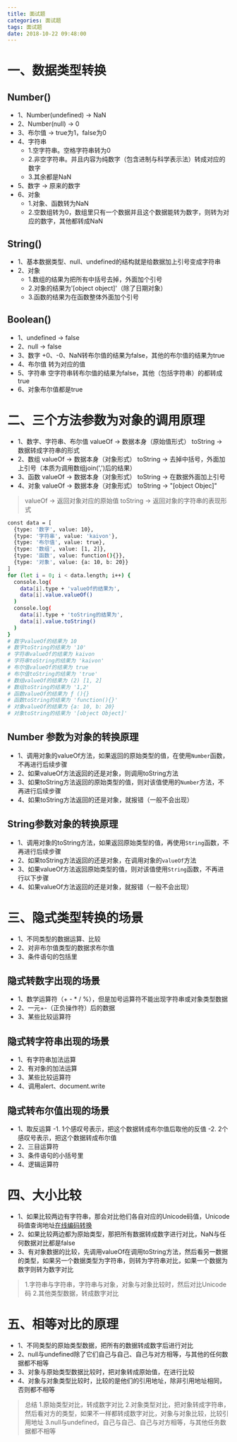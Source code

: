 ```yaml
---
title: 面试题
categories: 面试题
tags: 面试题
date: 2018-10-22 09:48:00
---
```


# 一、数据类型转换
## Number()
- 1、Number(undefined) -> NaN
- 2、Number(null) -> 0
- 3、布尔值 -> true为1，false为0
- 4、字符串
  - 1.空字符串。空格字符串转为0
  - 2.非空字符串。并且内容为纯数字（包含进制与科学表示法）转成对应的数字
  - 3.其余都是NaN
- 5、数字  ->  原来的数字
- 6、对象     
  - 1.对象、函数转为NaN
  - 2.空数组转为0，数组里只有一个数据并且这个数据能转为数字，则转为对应的数字，其他都转成NaN

## String()
- 1、基本数据类型、null、undefined的结构就是给数据加上引号变成字符串
- 2、对象
  - 1.数组的结果为把所有中括号去掉，外面加个引号
  - 2.对象的结果为'[object object]'（除了日期对象）
  - 3.函数的结果为在函数整体外面加个引号

## Boolean()
- 1、undefined -> false
- 2、null  -> false
- 3、数字
  +0、-0、NaN转布尔值的结果为false，其他的布尔值的结果为true
- 4、布尔值     转为对应的值
- 5、字符串
  空字符串转布尔值的结果为false，其他（包括字符串）的都转成true
- 6、对象布尔值都是true

# 二、三个方法参数为对象的调用原理
- 1、数字、字符串、布尔值
  valueOf -> 数据本身（原始值形式）
  toString -> 数据转成字符串的形式
- 2、数组
  valueOf ->  数据本身（对象形式）
  toString -> 去掉中括号，外面加上引号（本质为调用数组join(',')后的结果）
- 3、函数
  valueOf ->  数据本身（对象形式）
  toString -> 在数据外面加上引号
- 4、对象
  valueOf ->  数据本身（对象形式）
  toString -> "[object Objec]"

> valueOf  -> 返回对象对应的原始值
> toString -> 返回对象的字符串的表现形式

```bash
const data = [
  {type: '数字', value: 10},
  {type: '字符串', value: 'kaivon'},
  {type: '布尔值', value: true},
  {type: '数组', value: [1, 2]},
  {type: '函数', value: function(){}},
  {type: '对象', value: {a: 10, b: 20}}
]
for (let i = 0; i < data.length; i++) {
  console.log(
    data[i].type + 'valueOf的结果为', 
    data[i].value.valueOf()
  )
  console.log(
    data[i].type + 'toString的结果为', 
    data[i].value.toString()
  )
}
# 数字valueOf的结果为 10
# 数字toString的结果为 '10'
# 字符串valueOf的结果为 kaivon
# 字符串toString的结果为 'kaivon'
# 布尔值valueOf的结果为 true
# 布尔值toString的结果为 'true'
# 数组valueOf的结果为 (2) [1, 2]
# 数组toString的结果为 '1,2'
# 函数valueOf的结果为 ƒ (){}
# 函数toString的结果为 'function(){}'
# 对象valueOf的结果为 {a: 10, b: 20}
# 对象toString的结果为 '[object Object]'
```

## Number 参数为对象的转换原理
- 1、调用对象的valueOf方法，如果返回的原始类型的值，在使用`Number`函数，不再进行后续步骤 
- 2、如果valueOf方法返回的还是对象，则调用toString方法
- 3、如果toString方法返回的原始类型的值，则对该值使用的`Number`方法，不再进行后续步骤
- 4、如果toString方法返回的还是对象，就报错（一般不会出现）

## String参数对象的转换原理
- 1、调用对象的toString方法，如果返回原始类型的值，再使用`String`函数，不再进行后续步骤
- 2、如果toString方法返回的还是对象，在调用对象的`valueOf`方法
- 3、如果valueOf方法返回原始类型的值，则对该值使用`String`函数，不再进行以下步骤
- 4、如果valueOf方法返回的还是对象，就报错（一般不会出现）

# 三、隐式类型转换的场景
- 1、不同类型的数据运算、比较
- 2、对非布尔值类型的数据求布尔值
- 3、条件语句的包括里

## 隐式转数字出现的场景
- 1、数学运算符（+ - * / %），但是加号运算符不能出现字符串或对象类型数据
- 2、一元+-（正负操作符）后的数据
- 3、某些比较运算符

## 隐式转字符串出现的场景
- 1、有字符串加法运算
- 2、有对象的加法运算
- 3、某些比较运算符
- 4、调用alert、document.write

## 隐式转布尔值出现的场景
- 1、取反运算
  -1. 1个感叹号表示，把这个数据转成布尔值后取他的反值
  -2. 2个感叹号表示，把这个数据转成布尔值
- 2、三目运算符
- 3、条件语句的小括号里
- 4、逻辑运算符

# 四、大小比较
- 1、如果比较两边有字符串，那会对比他们各自对应的Unicode码值，Unicode码值查询地址[在线编码转换](http://tool.oschina.net/encode)
- 2、如果比较两边都为原始类型，那把所有数据转成数字进行对比，NaN与任何数据对比都是false
- 3、有对象数据的比较，先调用valueOf在调用toString方法，然后看另一数据的类型，如果另一个数据类型为字符串，则转为字符串对比，如果一个数据为数字则转为数字对比

> 1.字符串与字符串，字符串与对象，对象与对象比较时，然后对比Unicode码
> 2.其他类型数据，转成数字对比

# 五、相等对比的原理
- 1、不同类型的原始类型数据，把所有的数据转成数字后进行对比
- 2、null与undefined除了它们自己与自己、自己与对方相等，与其他的任何数据都不相等
- 3、对象与原始类型数据比较时，把对象转成原始值，在进行比较
- 4、对象与对象类型比较时，比较的是他们的引用地址，除非引用地址相同，否则都不相等

> 总结
> 1.原始类型对比，转成数字对比
> 2.对象类型对比，把对象转成字符串，然后看对方的类型，如果不一样都转成数字对比，对象与对象比较，比较引用地址
> 3.null与undefined，自己与自己、自己与对方相等，与其他任务数据都不相等